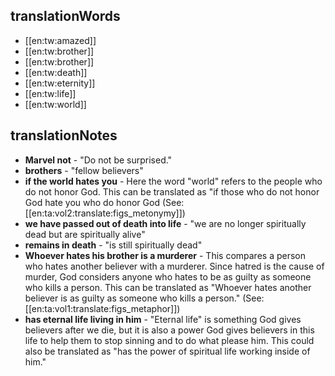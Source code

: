 ## translationWords

* [[en:tw:amazed]]
* [[en:tw:brother]]
* [[en:tw:brother]]
* [[en:tw:death]]
* [[en:tw:eternity]]
* [[en:tw:life]]
* [[en:tw:world]]

## translationNotes

* **Marvel not** - "Do not be surprised."
* **brothers** - "fellow believers"
* **if the world hates you** - Here the word "world" refers to the people who do not honor God. This can be translated as "if those who do not honor God hate you who do honor God (See: [[en:ta:vol2:translate:figs_metonymy]])
* **we have passed out of death into life** - "we are no longer spiritually dead but are spiritually alive"
* **remains in death** - "is still spiritually dead"
* **Whoever hates his brother is a murderer** - This compares a person who hates another believer with a murderer. Since hatred is the cause of murder, God considers anyone who hates to be as guilty as someone who kills a person. This can be translated as "Whoever hates another believer is as guilty as someone who kills a person." (See: [[en:ta:vol1:translate:figs_metaphor]])
* **has eternal life living in him** - "Eternal life" is something God gives believers after we die, but it is also a power God gives believers in this life to help them to stop sinning and to do what please him. This could also be translated as "has the power of spiritual life working inside of him."

